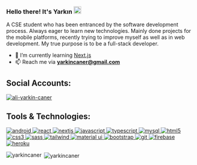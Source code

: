 ### Hello there! It's Yarkın <img src="https://media.giphy.com/media/hvRJCLFzcasrR4ia7z/giphy.gif" width="20px">

A CSE student who has been entranced by the software development process. Always eager to learn new technologies. Mainly done projects for the mobile platforms, recently trying to improve myself as well as in web development. My true purpose is to be a full-stack developer.

<!-- - 🔭 I’m currently working on [yarkincaner.me](https://github.com/yarkincaner/reactjs-yarkincaner.git) -->

- 🌱 I’m currently learning [Next.js](https://nextjs.org/)
- 📫 Reach me via **yarkincaner@gmail.com**

## Social Accounts:

<p align="left">
<a href="https://linkedin.com/in/ali-yarkin-caner" target="blank"><img align="center" src="https://img.shields.io/badge/LinkedIn-0077B5?style=for-the-badge&logo=linkedin&logoColor=white" alt="ali-yarkin-caner"/></a>
</p>

## Tools & Technologies:

<p align="left"> 
	<a href="https://developer.android.com" target="_blank" rel="noreferrer"> 
		<img src="https://img.shields.io/badge/Android-3DDC84?style=for-the-badge&logo=android&logoColor=white" alt="android"/> 
	</a> 
	<a href="https://reactjs.org/" target="_blank" rel="noreferrer"> 
		<img src="https://img.shields.io/badge/React-20232A?style=for-the-badge&logo=react&logoColor=61DAFB" alt="react"/> 
	</a>
	<a href="https://nextjs.org/" target="_blank" rel="noreferrer"> 
		<img src="https://img.shields.io/badge/next.js-000000?style=for-the-badge&logo=nextdotjs&logoColor=white" alt="nextjs"/> 
	</a>
	<a href="https://developer.mozilla.org/en-US/docs/Web/JavaScript" target="_blank" rel="noreferrer"> 
		<img src="https://img.shields.io/badge/JavaScript-323330?style=for-the-badge&logo=javascript&logoColor=F7DF1E" alt="javascript"/> 
	</a>
	<a href="https://www.typescriptlang.org/" target="_blank" rel="noreferrer"> 
		<img src="https://img.shields.io/badge/TypeScript-007ACC?style=for-the-badge&logo=typescript&logoColor=white" alt="typescript"/> 
	</a>
	<a href="https://www.mysql.com/" target="_blank" rel="noreferrer"> 
		<img src="https://img.shields.io/badge/MySQL-005C84?style=for-the-badge&logo=mysql&logoColor=white" alt="mysql" /> 
	</a> 
	<a href="https://www.w3.org/html/" target="_blank" rel="noreferrer"> 
		<img src="https://img.shields.io/badge/HTML5-E34F26?style=for-the-badge&logo=html5&logoColor=white" alt="html5" /> 
	</a>
	<a href="https://www.w3schools.com/css/" target="_blank" rel="noreferrer"> 
		<img src="https://img.shields.io/badge/CSS3-1572B6?style=for-the-badge&logo=css3&logoColor=white" alt="css3" /> 
	</a> 
	<a href="https://sass-lang.com" target="_blank" rel="noreferrer"> 
		<img src="https://img.shields.io/badge/Sass-CC6699?style=for-the-badge&logo=sass&logoColor=white" alt="sass" /> 
	</a>
	<a href="https://tailwindcss.com/" target="_blank" rel="noreferrer"> 
		<img src="https://img.shields.io/badge/Tailwind_CSS-38B2AC?style=for-the-badge&logo=tailwind-css&logoColor=white" alt="tailwind" /> 
	</a>  
	<a href="https://mui.com/" target="_blank" rel="noreferrer"> 
		<img src="https://img.shields.io/badge/Material%20UI-007FFF?style=for-the-badge&logo=mui&logoColor=white" alt="material ui" /> 
	</a>  
	<a href="https://getbootstrap.com" target="_blank" rel="noreferrer"> 
		<img src="https://img.shields.io/badge/Bootstrap-563D7C?style=for-the-badge&logo=bootstrap&logoColor=white" alt="bootstrap" /> 
	</a>
	<a href="https://git-scm.com/" target="_blank" rel="noreferrer"> 
		<img src="https://img.shields.io/badge/GIT-E44C30?style=for-the-badge&logo=git&logoColor=white" alt="git" /> 
	</a> 
	<a href="https://firebase.google.com/" target="_blank" rel="noreferrer"> 
		<img src="https://img.shields.io/badge/firebase-ffca28?style=for-the-badge&logo=firebase&logoColor=black" alt="firebase" /> 
	</a> 
	<a href="https://heroku.com" target="_blank" rel="noreferrer"> 
		<img src="https://img.shields.io/badge/Heroku-430098?style=for-the-badge&logo=heroku&logoColor=white" alt="heroku" /> 
	</a>
</p>

<p><img align="left" src="https://github-readme-stats.vercel.app/api/top-langs?username=yarkincaner&show_icons=true&&title_color=3498db&bg_color=00000000&text_color=3498db&hide_border=true&locale=en&layout=compact" alt="yarkincaner" /></p>

<p>&nbsp;<img align="center" src="https://github-readme-stats.vercel.app/api?username=yarkincaner&show_icons=true&title_color=3498db&bg_color=00000000&text_color=3498db&hide_border=true&locale=en" alt="yarkincaner" /></p>
